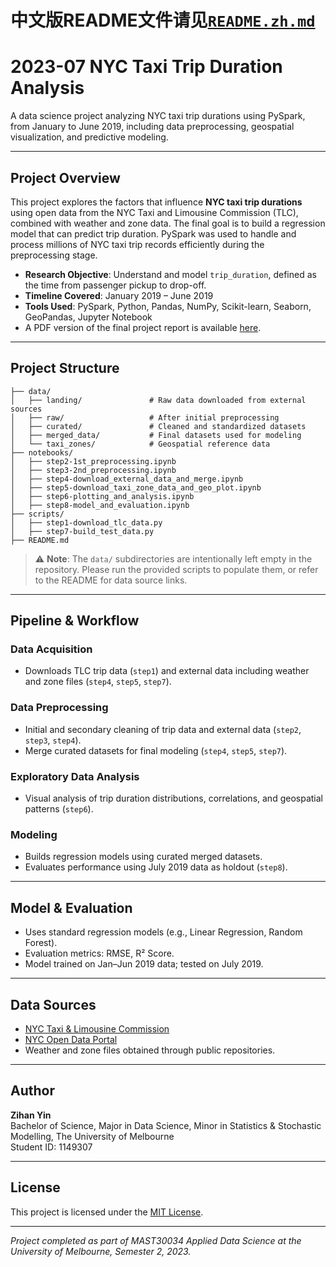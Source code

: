 # 中文版README文件请见[`README.zh.md`](README.zh.md)
# 2023-07 NYC Taxi Trip Duration Analysis

A data science project analyzing NYC taxi trip durations using PySpark, from January to June 2019, including data preprocessing, geospatial visualization, and predictive modeling.

---

## Project Overview

This project explores the factors that influence **NYC taxi trip durations** using open data from the NYC Taxi and Limousine Commission (TLC), combined with weather and zone data. The final goal is to build a regression model that can predict trip duration. PySpark was used to handle and process millions of NYC taxi trip records efficiently during the preprocessing stage.

- **Research Objective**: Understand and model `trip_duration`, defined as the time from passenger pickup to drop-off.
- **Timeline Covered**: January 2019 – June 2019
- **Tools Used**: PySpark, Python, Pandas, NumPy, Scikit-learn, Seaborn, GeoPandas, Jupyter Notebook
- A PDF version of the final project report is available [here](./report/ADS_Project_1_Report.pdf).

---

## Project Structure

```plaintext
├── data/
│   ├── landing/               # Raw data downloaded from external sources
│   ├── raw/                   # After initial preprocessing
│   ├── curated/               # Cleaned and standardized datasets
│   ├── merged_data/           # Final datasets used for modeling
│   └── taxi_zones/            # Geospatial reference data
├── notebooks/
│   ├── step2-1st_preprocessing.ipynb
│   ├── step3-2nd_preprocessing.ipynb
│   ├── step4-download_external_data_and_merge.ipynb
│   ├── step5-download_taxi_zone_data_and_geo_plot.ipynb
│   ├── step6-plotting_and_analysis.ipynb
│   ├── step8-model_and_evaluation.ipynb
├── scripts/
│   ├── step1-download_tlc_data.py
│   ├── step7-build_test_data.py
├── README.md
```

> ⚠️ **Note**: The `data/` subdirectories are intentionally left empty in the repository. Please run the provided scripts to populate them, or refer to the README for data source links.

---

## Pipeline & Workflow

### Data Acquisition
- Downloads TLC trip data (`step1`) and external data including weather and zone files (`step4`, `step5`, `step7`).

### Data Preprocessing
- Initial and secondary cleaning of trip data and external data (`step2`, `step3`, `step4`).
- Merge curated datasets for final modeling (`step4`, `step5`, `step7`).

### Exploratory Data Analysis
- Visual analysis of trip duration distributions, correlations, and geospatial patterns (`step6`).

### Modeling
- Builds regression models using curated merged datasets.
- Evaluates performance using July 2019 data as holdout (`step8`).

---

## Model & Evaluation

- Uses standard regression models (e.g., Linear Regression, Random Forest).
- Evaluation metrics: RMSE, R² Score.
- Model trained on Jan–Jun 2019 data; tested on July 2019.

---

## Data Sources

- [NYC Taxi & Limousine Commission](https://www.nyc.gov/site/tlc/about/tlc-trip-record-data.page)
- [NYC Open Data Portal](https://opendata.cityofnewyork.us/)
- Weather and zone files obtained through public repositories.

---

## Author

**Zihan Yin**  
Bachelor of Science, Major in Data Science, Minor in Statistics & Stochastic Modelling, The University of Melbourne  
Student ID: 1149307

---

## License

This project is licensed under the [MIT License](LICENSE).

---

_Project completed as part of MAST30034 Applied Data Science at the University of Melbourne, Semester 2, 2023._
